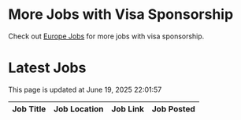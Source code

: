 # More Jobs with Visa Sponsorship

Check out [Europe Jobs](https://github.com/sureshparimi/europejobs#latest-jobs) for more jobs with visa sponsorship.

# Latest Jobs

This page is updated at June 19, 2025 22:01:57

| Job Title | Job Location | Job Link | Job Posted |
| --- | --- | --- | --- |
